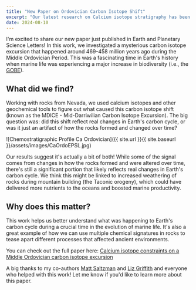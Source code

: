 ```yaml
---
title: "New Paper on Ordovician Carbon Isotope Shift"
excerpt: "Our latest research on Calcium isotope stratigraphy has been published"
date: 2024-08-10
---
```

I'm excited to share our new paper just published in Earth and Planetary Science Letters! In this work, we investigated a mysterious carbon isotope excursion that happened around 469-458 million years ago during the Middle Ordovician Period. This was a fascinating time in Earth's history when marine life was experiencing a major increase in biodiversity (i.e., the [GOBE](https://en.wikipedia.org/wiki/Great_Ordovician_Biodiversification_Event)).

## What did we find?

Working with rocks from Nevada, we used calcium isotopes and other geochemical tools to figure out what caused this carbon isotope shift (known as the MDICE - Mid-Darriwilian Carbon Isotope Excursion). The big question was: did this shift reflect real changes in Earth's carbon cycle, or was it just an artifact of how the rocks formed and changed over time?


![Chemostratigraphic Profile Ca Ordovician]({{ site.url }}{{ site.baseurl }}/assets/images/CaOrdoEPSL.jpg)

Our results suggest it's actually a bit of both! While some of the signal comes from changes in how the rocks formed and were altered over time, there's still a significant portion that likely reflects real changes in Earth's carbon cycle. We think this might be linked to increased weathering of rocks during mountain building (the Taconic orogeny), which could have delivered more nutrients to the oceans and boosted marine productivity.

## Why does this matter?

This work helps us better understand what was happening to Earth's carbon cycle during a crucial time in the evolution of marine life. It's also a great example of how we can use multiple chemical signatures in rocks to tease apart different processes that affected ancient environments.

You can check out the full paper here: [Calcium isotope constraints on a Middle Ordovician carbon isotope excursion](https://doi.org/10.1016/j.epsl.2024.118805)

A big thanks to my co-authors [Matt Saltzman](https://earthsciences.osu.edu/people/saltzman.11) and [Liz Griffith](https://earthsciences.osu.edu/people/griffith.906) and everyone who helped with this work! Let me know if you'd like to learn more about this paper.